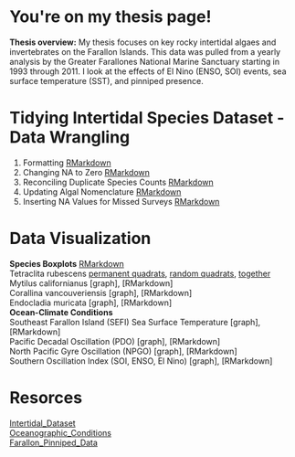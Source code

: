 # You're on my thesis page!
**Thesis overview:**  My thesis focuses on key rocky intertidal algaes and invertebrates on the Farallon Islands. This data was pulled from a yearly analysis by the Greater Farallones National Marine Sanctuary starting in 1993 through 2011. I look at the effects of El Nino (ENSO, SOI) events, sea surface temperature (SST), and pinniped presence.
# Tidying Intertidal Species Dataset - Data Wrangling
1. Formatting [RMarkdown](https://elizabethmax.github.io/SEFI-Intertidal-1993-2011/1_Formatting.html)  
2. Changing NA to Zero [RMarkdown](https://elizabethmax.github.io/SEFI-Rocky-Intertidal-1993-2011/2_Zeroes.html)  
3. Reconciling Duplicate Species Counts [RMarkdown](https://elizabethmax.github.io/SEFI-Intertidal-1993-2011/3_Duplicates.html)  
4. Updating Algal Nomenclature [RMarkdown](https://elizabethmax.github.io/SEFI-Intertidal-1993-2011/4_Nomenclature.html)  
5. Inserting NA Values for Missed Surveys [RMarkdown](https://elizabethmax.github.io/SEFI-Intertidal-1993-2011/5_NA.html)  

# Data Visualization  
**Species Boxplots**  [RMarkdown](https://elizabethmax.github.io/SEFI-Intertidal-1993-2011/Species_DataViz.html)  
Tetraclita rubescens [permanent quadrats](https://elizabethmax.github.io/SEFI-Intertidal-1993-2011/TetraPermSqrt.png), [random quadrats](https://elizabethmax.github.io/SEFI-Intertidal-1993-2011/TetraRandSqrt.png), [together](https://elizabethmax.github.io/SEFI-Intertidal-1993-2011/TetraAllSqrt.png)  
Mytilus californianus [graph], [RMarkdown]  
Corallina vancouveriensis [graph], [RMarkdown]  
Endocladia muricata [graph], [RMarkdown]  
**Ocean-Climate Conditions**  
Southeast Farallon Island (SEFI) Sea Surface Temperature [graph], [RMarkdown]  
Pacific Decadal Oscillation (PDO) [graph], [RMarkdown]  
North Pacific Gyre Oscillation (NPGO) [graph], [RMarkdown]  
Southern Oscillation Index (SOI, ENSO, El Nino) [graph], [RMarkdown]  

# Resorces
[Intertidal_Dataset](https://elizabethmax.github.io/SEFI-Intertidal-1993-2011/Intertidal_Dataset.html)  
[Oceanographic_Conditions](https://elizabethmax.github.io/SEFI-Intertidal-1993-2011/Oceanographic_Conditions.html)  
[Farallon_Pinniped_Data](https://elizabethmax.github.io/SEFI-Intertidal-1993-2011/Farallon_Pinniped_Data.html)
